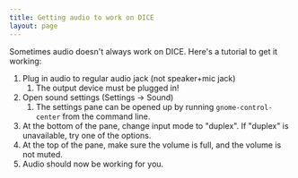 ```yaml
---
title: Getting audio to work on DICE
layout: page
---
```


Sometimes audio doesn't always work on DICE. Here's a tutorial to get it working:

1. Plug in audio to regular audio jack (not speaker+mic jack)
    1. The output device must be plugged in!
1. Open sound settings (Settings -> Sound)
    1. The settings pane can be opened up by running `gnome-control-center` from the command line.
1. At the bottom of the pane, change input mode to "duplex". If "duplex" is unavailable, try one of the options.
1. At the top of the pane, make sure the volume is full, and the volume is not muted.
1. Audio should now be working for you.
